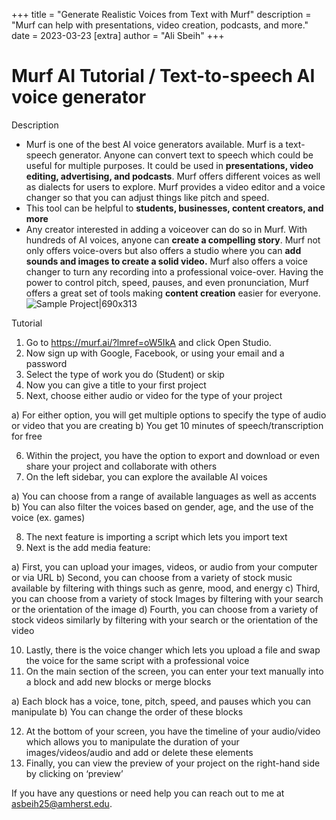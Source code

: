 +++
title = "Generate Realistic Voices from Text with Murf"
description = "Murf can help with presentations, video creation, podcasts, and more."
date = 2023-03-23
[extra]
author = "Ali Sbeih"
+++

# Murf AI Tutorial / Text-to-speech AI voice generator

Description

* Murf is one of the best AI voice generators available. Murf is a text-speech generator. Anyone can convert text to speech which could be useful for multiple purposes. It could be used in **presentations, video editing, advertising, and podcasts**. Murf offers different voices as well as dialects for users to explore. Murf provides a video editor and a voice changer so that you can adjust things like pitch and speed.
* This tool can be helpful to **students, businesses, content creators, and more**
* Any creator interested in adding a voiceover can do so in Murf. With hundreds of AI voices, anyone can **create a compelling story**. Murf not only offers voice-overs but also offers a studio where you can **add sounds and images to create a solid video.** Murf also offers a voice changer to turn any recording into a professional voice-over. Having the power to control pitch, speed, pauses, and even pronunciation, Murf offers a great set of tools making **content creation** easier for everyone.
![Sample Project|690x313](https://global.discourse-cdn.com/business4/uploads/liberal_arts_ai/original/1X/774de6a4e4fff3a30ed0134fe9366432c5a88a19.png)


Tutorial

1. Go to https://murf.ai/?lmref=oW5IkA and click Open Studio.
2. Now sign up with Google, Facebook, or using your email and a password
3. Select the type of work you do (Student) or skip
4. Now you can give a title to your first project
5. Next, choose either audio or video for the type of your project

  a) For either option, you will get multiple options to specify the type of audio or video that you are creating
  b) You get 10 minutes of speech/transcription for free

6. Within the project, you have the option to export and download or even share your project and collaborate with others
7. On the left sidebar, you can explore the available AI voices

  a) You can choose from a range of available languages as well as accents
  b) You can also filter the voices based on gender, age, and the use of the voice (ex. games)

8. The next feature is importing a script which lets you import text
9. Next is the add media feature:

  a) First, you can upload your images, videos, or audio from your computer or via URL
  b) Second, you can choose from a variety of stock music available by filtering with things such as genre, mood, and energy
  c) Third, you can choose from a variety of stock Images by filtering with your search or the orientation of the image
  d) Fourth, you can choose from a variety of stock videos similarly by filtering with your search or the orientation of the video

10. Lastly, there is the voice changer which lets you upload a file and swap the voice for the same script with a professional voice
11. On the main section of the screen, you can enter your text manually into a block and add new blocks or merge blocks

  a) Each block has a voice, tone, pitch, speed, and pauses which you can manipulate
  b) You can change the order of these blocks

12. At the bottom of your screen, you have the timeline of your audio/video which allows you to manipulate the duration of your images/videos/audio and add or delete these elements
13. Finally, you can view the preview of your project on the right-hand side by clicking on ‘preview’

If you have any questions or need help you can reach out to me at asbeih25@amherst.edu.
